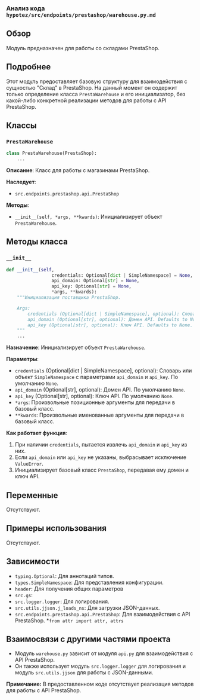 ### Анализ кода `hypotez/src/endpoints/prestashop/warehouse.py.md`

## Обзор

Модуль предназначен для работы со складами PrestaShop.

## Подробнее

Этот модуль предоставляет базовую структуру для взаимодействия с сущностью "Склад" в PrestaShop. На данный момент он содержит только определение класса `PrestaWarehouse` и его инициализатор, без какой-либо конкретной реализации методов для работы с API PrestaShop.

## Классы

### `PrestaWarehouse`

```python
class PrestaWarehouse(PrestaShop): 
    ...
```

**Описание**:
Класс для работы с магазинами PrestaShop.

**Наследует**:

*   `src.endpoints.prestashop.api.PrestaShop`

**Методы**:

*   `__init__(self, *args, **kwards)`: Инициализирует объект `PrestaWarehouse`.

## Методы класса

### `__init__`

```python
def __init__(self, 
                 credentials: Optional[dict | SimpleNamespace] = None, 
                 api_domain: Optional[str] = None, 
                 api_key: Optional[str] = None, 
                 *args, **kwards):
    """Инициализация поставщика PrestaShop.

    Args:
        credentials (Optional[dict | SimpleNamespace], optional): Словарь или объект SimpleNamespace с параметрами `api_domain` и `api_key`. Defaults to None.
        api_domain (Optional[str], optional): Домен API. Defaults to None.
        api_key (Optional[str], optional): Ключ API. Defaults to None.
    """
    ...
```

**Назначение**:
Инициализирует объект `PrestaWarehouse`.

**Параметры**:

*   `credentials` (Optional[dict | SimpleNamespace], optional): Словарь или объект `SimpleNamespace` с параметрами `api_domain` и `api_key`. По умолчанию `None`.
*   `api_domain` (Optional[str], optional): Домен API. По умолчанию `None`.
*   `api_key` (Optional[str], optional): Ключ API. По умолчанию `None`.
*   `*args`: Произвольные позиционные аргументы для передачи в базовый класс.
*   `**kwards`: Произвольные именованные аргументы для передачи в базовый класс.

**Как работает функция**:

1.  При наличии `credentials`, пытается извлечь `api_domain` и `api_key` из них.
2.  Если `api_domain` или `api_key` не указаны, выбрасывает исключение `ValueError`.
3.  Инициализирует базовый класс `PrestaShop`, передавая ему домен и ключ API.

## Переменные

Отсутствуют.

## Примеры использования

Отсутствуют.

## Зависимости

*   `typing.Optional`: Для аннотаций типов.
*   `types.SimpleNamespace`: Для представления конфигурации.
*   `header`: Для получения общих параметров
*   `src.gs`:
*   `src.logger.logger`: Для логирования.
*   `src.utils.jjson.j_loads_ns`: Для загрузки JSON-данных.
*   `src.endpoints.prestashop.api.PrestaShop`: Для взаимодействия с API PrestaShop.
*`from attr import attr, attrs`

## Взаимосвязи с другими частями проекта

*   Модуль `warehouse.py` зависит от модуля `api.py` для взаимодействия с API PrestaShop.
*   Он также использует модуль `src.logger.logger` для логирования и модуль `src.utils.jjson` для работы с JSON-данными.

**Примечание:** В предоставленном коде отсутствует реализация методов для работы с API PrestaShop.